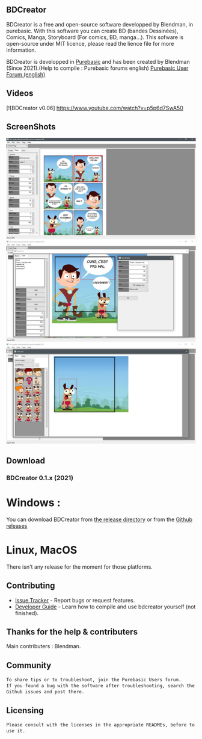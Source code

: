 
## BDCreator

BDCreator is a free and open-source software developped by Blendman, in purebasic. With this software you can create BD (bandes Dessinées), Comics, Manga, Storyboard (For comics, BD, manga...). This sofware is open-source under MIT licence, please read the lience file for more information.

BDCreator is developped in [Purebasic][1] and has been created by Blendman (Since 2021).(Help to compile : Purebasic forums english) [Purebasic User Forum (english)][2]



## Videos

[![BDCreator v0.06] https://www.youtube.com/watch?v=p5p6d7SwA50
 
 
## ScreenShots

![BDCreator Video v0.09](https://raw.githubusercontent.com/blendman/bdcreator/master/screenshots/bdcreator0.09_1.jpg)
![BDCreator Video v0.09](https://raw.githubusercontent.com/blendman/bdcreator/master/screenshots/bdcreator0.09.jpg)
![BDCreator Video v0.07](https://raw.githubusercontent.com/blendman/bdcreator/master/screenshots/bdcreator0.07_editcase.jpg)


## Download ###

### BDCreator 0.1.x (2021)

# Windows : 
You can download BDCreator from [the release directory][release directory (windows)] or from the [Github releases][gh-release] 

[release directory (windows)]: https://github.com/blendman/BDCreator/tree/main/_release/

[gh-release]: https://github.com/blendman/BDCreator/releases


# Linux, MacOS
There isn't any release for the moment for those platforms.



## Contributing

* [Issue Tracker](https://github.com/blendman/bdcreator/issues) - Report bugs or request features.
* [Developer Guide](https://github.com/blendman/bdcreator/wiki) - Learn how to compile and use bdcreator yourself (not finished).


## Thanks for the help & contributers

Main contributers : Blendman.


## Community

    To share tips or to troubleshoot, join the Purebasic Users forum.
    If you found a bug with the software after troubleshooting, search the Github issues and post there.

## Licensing

    Please consult with the licenses in the appropriate READMEs, before to use it.

[1]: https://www.purebasic.com/ "Purebasic official site"
[2]: https://www.purebasic.fr/english/viewtopic.php?f=27&p=567423&sid=d2ab2ef1b4791efa754739aefafe21c4#p567423 "Purebasic User Forum (english)"

